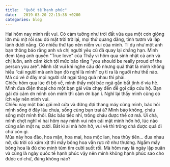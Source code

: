 ```yaml
---
title:  "Quốc tế hạnh phúc"
date:   2019-03-20 22:13:38 +0200
categories: blog
---
```

Hai hôm nay mình rất vui. Có cảm tưởng như trời đất vừa qua một cơn giông lớn mù mịt rồi sau đó mặt trời trở lại, mọi thứ quang đãng, tinh tươm và lấp lánh dưới nắng. Có nhiều thứ tạo nên niềm vui của mình. Tỉ dụ như một anh bạn thông báo rằng anh và chị người yêu cũ đã quay lại chẳng hạn. Mình đem tặng anh quyển "True love" của Thầy vì hôm qua sinh nhật cả anh và chị luôn, anh cảm kích tới mức bảo rằng "you should be really proud of the person you are". Mình rất vui khi nghe câu đó nhưng quả thật là mình không hiểu “cái người mà anh bạn đó nghĩ là mình” cụ tỉ ra là người như thế nào. Mà có vẻ ở đây mọi người rất ngại tặng quà nhau thì phải.  
Chiều hôm qua lúc đi bộ về, mình thấy một bác ngã gần bất tỉnh ở vỉa hè. Mình đưa điện thoại cho một bạn gái vừa chạy đến để gọi cấp cứu hộ. Bạn gái đó cảm ơn mình còn mình thì cảm ơn bạn í. Nghĩ lại thấy mình cũng có ích vậy nên mình vui.  
Chiều nay một bác gái mở cửa và đứng đợi thang máy cùng mình, bác hỏi mình sống ở đây lâu chưa, sống cùng bạn trai à? Mình bảo không, cháu sống một mình thôi. Bác bảo tiếc nhỉ, trông cháu được thế cơ mà. Úi chà, mình chợt nghĩ vì hai hôm nay mình vui nên cái mặt mình hớn hở, lúc nào cũng sẵn một nụ cười. Bất kì ai mà hớn hở, vui vẻ thì trông chả được quá đi chứ còn gì.  
Mùa này hoa đào, hoa mận, hoa mai, hoa mộc lan, hoa thủy tiên... đua nhau nở, dù trời có xám xịt thì mấy bông hoa vẫn rực rỡ như thường. Ngắm mấy bông hoa là đủ cho mình tủm tỉm cười suốt rồi.
Mà hôm nay là ngày lập xuân và cũng là ngày quốc tế hạnh phúc vậy nên mình không hạnh phúc sao cho được cơ chứ, đúng không nào?
